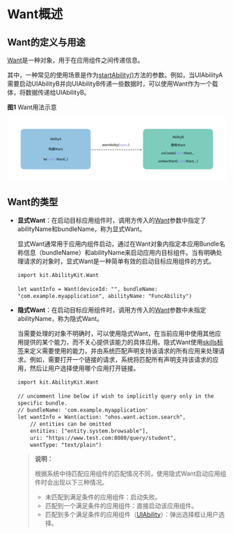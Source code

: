# Want概述

## Want的定义与用途

[Want](../../../API_Reference/source_zh_cn/apis/AbilityKit/cj-apis-app-ability-want.md#class-want)是一种对象，用于在应用组件之间传递信息。

其中，一种常见的使用场景是作为[startAbility()](../../../API_Reference/source_zh_cn/apis/AbilityKit/cj-apis-app-ability-ui_ability.md#func-startabilitywant-startOptions)方法的参数。例如，当UIAbilityA需要启动UIAbilityB并向UIAbilityB传递一些数据时，可以使用Want作为一个载体，将数据传递给UIAbilityB。

**图1** Want用法示意

![usage-of-want](figures/usage-of-want.png)<!-- ToBeReviewd -->

## Want的类型

- **显式Want**：在启动目标应用组件时，调用方传入的[Want](../../../API_Reference/source_zh_cn/apis/AbilityKit/cj-apis-app-ability-want.md#class-want)参数中指定了abilityName和bundleName，称为显式Want。

    显式Want通常用于应用内组件启动，通过在Want对象内指定本应用Bundle名称信息（bundleName）和abilityName来启动应用内目标组件。当有明确处理请求的对象时，显式Want是一种简单有效的启动目标应用组件的方式。

  <!-- compile -->

  ```cangjie
  import kit.AbilityKit.Want

  let wantInfo = Want(deviceId: "", bundleName: "com.example.myapplication", abilityName: "FuncAbility")
  ```

- **隐式Want**：在启动目标应用组件时，调用方传入的[Want](../../../API_Reference/source_zh_cn/apis/AbilityKit/cj-apis-app-ability-want.md#class-want)参数中未指定abilityName，称为隐式Want。

  当需要处理的对象不明确时，可以使用隐式Want，在当前应用中使用其他应用提供的某个能力，而不关心提供该能力的具体应用。隐式Want使用[skills标签](../cj-start/basic-knowledge/module-configuration-file.md#skills标签)来定义需要使用的能力，并由系统匹配声明支持该请求的所有应用来处理请求。例如，需要打开一个链接的请求，系统将匹配所有声明支持该请求的应用，然后让用户选择使用哪个应用打开链接。

  <!-- compile -->

  ```cangjie
  import kit.AbilityKit.Want

  // uncomment line below if wish to implicitly query only in the specific bundle.
  // bundleName: 'com.example.myapplication'
  let wantInfo = Want(action: "ohos.want.action.search",
      // entities can be omitted
      entities: ["entity.system.browsable"],
      uri: "https://www.test.com:8080/query/student",
      wantType: "text/plain")
  ```

    > **说明：**
    >
    > 根据系统中待匹配应用组件的匹配情况不同，使用隐式Want启动应用组件时会出现以下三种情况。
    >
    > - 未匹配到满足条件的应用组件：启动失败。
    > - 匹配到一个满足条件的应用组件：直接启动该应用组件。
    > - 匹配到多个满足条件的应用组件（[UIAbility](../../../API_Reference/source_zh_cn/apis/AbilityKit/cj-apis-app-ability-ui_ability.md#class-uiability)）：弹出选择框让用户选择。
